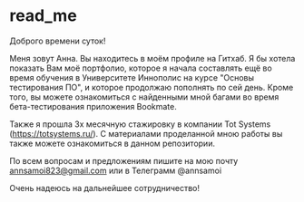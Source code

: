 # read_me
Доброго времени суток!

Меня зовут Анна. Вы находитесь в моём профиле на Гитхаб. Я бы хотела показать Вам моё портфолио, которое я начала составлять ещё во время обучения в Университете Иннополис на курсе "Основы тестирования ПО", и которое продолжаю пополнять по сей день. Кроме того, вы можете ознакомиться с найденными мной багами во время бета-тестирования приложения Bookmate. 

Также я прошла 3х месячную стажировку в компании Tot Systems (https://totsystems.ru/). С материалами проделанной мною работы вы также можете ознакомиться в данном репозитории.

По всем вопросам и предложениям пишите на мою почту annsamoi823@gmail.com или в Телеграмм @annsamoi

Очень надеюсь на дальнейшее сотрудничество!
